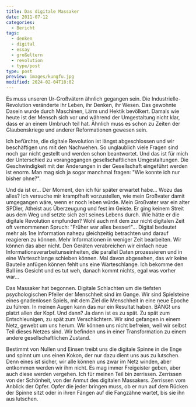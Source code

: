 ```yaml
---
title: Das digitale Massaker
date: 2011-07-12
categories:
  - Bericht
tags:
  - denken
  - digital
  - essay
  - großeltern
  - revolution
  - type/post
type: post
preview: images/kungfu.jpg
modified: 2024-02-04T18:02
---
```


Es muss unseren Ur-Großvätern ähnlich gegangen sein. Die Industrielle-Revolution veränderte ihr Leben, ihr Denken, ihr Wesen. Das gewohnte Dasein wurde durch Maschinen, Lärm und Hektik bevölkert. Damals wie heute ist der Mensch sich vor und während der Umgestaltung nicht klar, dass er an einem Umbruch teil hat. Ähnlich muss es schon zu Zeiten der Glaubenskriege und anderer Reformationen gewesen sein.

Ich befürchte, die digitale Revolution ist längst abgeschlossen und wir beschäftigen uns mit den Nachwehen. So unglaublich viele Fragen sind noch gar nicht gestellt und werden schon beantwortet. Und das ist für mich der Unterschied zu vorangegangen gesellschaftlichen Umgestaltungen. Die Geschwindigkeit mit der Änderungen in der Gesellschaft eingeführt werden ist enorm. Man mag sich ja sogar manchmal fragen: "Wie konnte ich nur bisher ohne?".

Und da ist er... Der Moment, den ich für später erwartet habe... Wozu das alles? Ich versuche mir krampfhaft vorzustellen, wie mein Großvater damit umgegangen wäre, wenn er noch leben würde. Mein Großvater war ein alter SPDler, Atheist aus Überzeugung und fest im Geiste. Er ging keinem Streit aus dem Weg und setzte sich zeit seines Lebens durch. Wie hätte er die digitale Revolution empfunden? Wohl auch mit dem zur nicht digitalen Zeit oft vernommenen Spruch: "Früher war alles besser!"...
Digital bedeutet mehr als 1ne Information nahezu gleichzeitig betrachten und darauf reagieren zu können. Mehr Informationen in weniger Zeit bearbeiten. Wir können das aber nicht. Den Geräten verabreichen wir einfach neue Informationsverarbeitunseinheiten, die parallel Daten prozessieren und in eine Warteschlange schieben können. Mal davon abgesehen, das wir keine Bauteile anfügen können fehlt uns eine Warteschlange. Ich bekomme den Ball ins Gesicht und es tut weh, danach kommt nichts, egal was vorher war...

Das Massaker hat begonnen. Digitale Schlachten um die tiefsten psychologischen Pfeiler der Menschheit sind im Gange. Wir sind Spielsteine eines gnadenlosen Spiels, mit dem Ziel die Menschheit in eine neue Epoche zu führen.
In meinen Augen kann das nur ein Resultat haben. BÄNG! uns platzt allen der Kopf. Und dann? Ja dann ist es zu spät. Zu spät zum Entschleunigen, zu spät zum Verschlichtern. Wir sind gefangen in einem Netz, gewebt um uns herum. Wir können uns nicht befreien, weil wir selbst Teil dieses Netzes sind. Wir befinden uns in einer Transformation zu einem andere gesellschaftlichen Zustand.

Bestimmt von Nullen und Einsen treibt uns die digitale Spinne in die Enge und spinnt um uns einen Kokon, der nur dazu dient uns aus zu lutschen. Denn eines ist sicher, wir alle können uns zwar im Netz winden, aber entkommen werden wir ihm nicht. Es mag immer Freigeister geben, aber auch diese werden vergehen.
Ich für meinen Teil bin zerrissen. Zerrissen von der Schönheit, von der Anmut des digitalen Massakers. Zerrissen vom Anblick der Opfer. Opfer die jeder bringen muss, ob er nun auf dem Rücken der Spinne sitzt oder in ihren Fängen auf die Fangzähne wartet, bis sie ihn aus lutschen.

